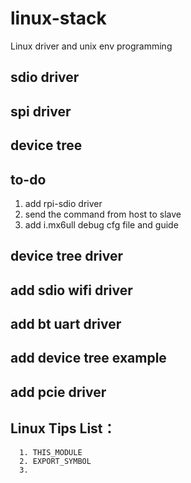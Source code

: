 # linux-stack
Linux driver and unix env programming

## sdio driver

## spi driver

## device tree

## to-do
1. add rpi-sdio driver
2. send the command from host to slave
3. add i.mx6ull debug cfg file and guide

## device tree driver
## add sdio wifi driver
## add bt uart driver
## add device tree example
## add pcie driver
## Linux Tips List：
```
  1. THIS_MODULE
  2. EXPORT_SYMBOL
  3.
```
